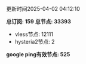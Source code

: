 更新时间2025-04-02 04:12:10

**总订阅: 159**
**总节点: 33393**
- vless节点: 12111
- hysteria2节点: 2

**google ping有效节点: 525**
